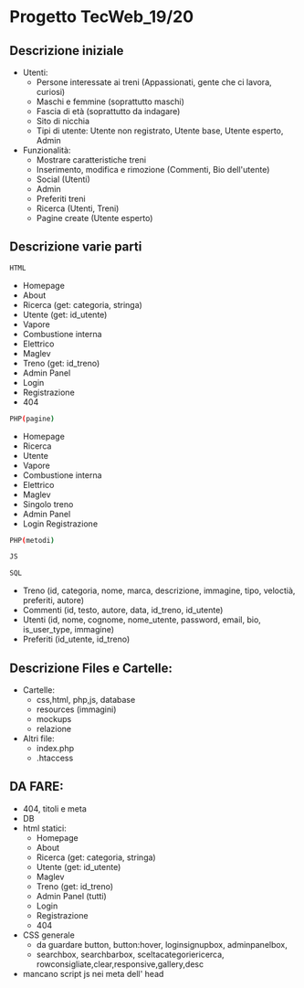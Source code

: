 # Progetto TecWeb_19/20
## Descrizione iniziale
* Utenti:
	* Persone interessate ai treni (Appassionati, gente che ci lavora, curiosi)
	* Maschi e femmine (soprattutto maschi)
	* Fascia di età (soprattutto da indagare)
	* Sito di nicchia
	* Tipi di utente: Utente non registrato, Utente base, Utente esperto, Admin
* Funzionalità:
	* Mostrare caratteristiche treni
	* Inserimento, modifica e rimozione (Commenti, Bio dell'utente)
	* Social (Utenti)
	* Admin
	* Preferiti treni
	* Ricerca (Utenti, Treni)
	* Pagine create (Utente esperto)

## Descrizione varie parti
```bash
HTML
```
* Homepage
* About
* Ricerca (get: categoria, stringa)
* Utente (get: id_utente)
* Vapore
* Combustione interna
* Elettrico
* Maglev
* Treno (get: id_treno)
* Admin Panel
* Login 
* Registrazione
* 404

```bash
PHP(pagine)
```
* Homepage
* Ricerca
* Utente
* Vapore
* Combustione interna
* Elettrico
* Maglev
* Singolo treno
* Admin Panel
* Login Registrazione

```bash
PHP(metodi)
```

```bash
JS
```

```bash
SQL
```
* Treno 		(id, categoria, nome, marca, descrizione, immagine, tipo, veloctià, preferiti, autore)
* Commenti 	(id, testo, autore, data, id_treno, id_utente)
* Utenti 		(id, nome, cognome, nome_utente, password, email, bio, is_user_type, immagine)
* Preferiti 	(id_utente, id_treno)

## Descrizione Files e Cartelle:
* Cartelle:
	* css,html, php,js, database
	* resources (immagini)
	* mockups
	* relazione
* Altri file:
	* index.php
	* .htaccess

## DA FARE:
* 404, titoli e meta
* DB
* html statici:
	* Homepage
	* About
	* Ricerca (get: categoria, stringa)
	* Utente (get: id_utente)
	* Maglev
	* Treno (get: id_treno)
	* Admin Panel (tutti)
	* Login 
	* Registrazione
	* 404
* CSS generale
    * da guardare button, button:hover, loginsignupbox, adminpanelbox, 
    * searchbox, searchbarbox, sceltacategoriericerca, rowconsigliate,clear,responsive,gallery,desc
* mancano script js nei meta dell' head